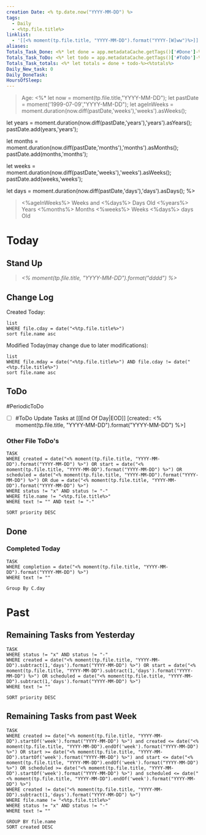 ```yaml
---
creation Date: <% tp.date.now("YYYY-MM-DD") %>
tags:
  - Daily
  - <%tp.file.title%>
linklist:
  - '[[<% moment(tp.file.title, "YYYY-MM-DD").format("YYYY-[W]ww")%>]]'
aliases: 
Totals_Task_Done: <%* let done = app.metadataCache.getTags()['#Done']-%><%done%>
Totals_Task_ToDo: <%* let todo = app.metadataCache.getTags()['#ToDo']-%><%todo%>
Totals_Task_totals: <%* let totals = done + todo-%><%totals%>
Daily_New_task: 0
Daily_DoneTask: 
HoursOfSleep: 
---
```

>Age: <%* 
let now = moment(tp.file.title,"YYYY-MM-DD");
let pastDate = moment('1999-07-09',"YYYY-MM-DD");
let ageInWeeks = moment.duration(now.diff(pastDate,'weeks'),'weeks').asWeeks();

let years = moment.duration(now.diff(pastDate,'years'),'years').asYears(); pastDate.add(years,'years');

let months = moment.duration(now.diff(pastDate,'months'),'months').asMonths(); pastDate.add(months,'months'); 

let weeks = moment.duration(now.diff(pastDate,'weeks'),'weeks').asWeeks();
pastDate.add(weeks,'weeks');

let days = moment.duration(now.diff(pastDate,'days'),'days').asDays();
%>
><%ageInWeeks%> Weeks and <%days%> Days Old
><%years%> Years <%months%> Months <%weeks%> Weeks <%days%> days Old

# Today
## Stand Up
>*<% moment(tp.file.title, "YYYY-MM-DD").format("dddd") %>*
> 
> 

## Change Log
Created Today:
```dataview
list
WHERE file.cday = date("<%tp.file.title%>")
sort file.name asc
```
Modified Today(may change due to later modifications):
```dataview
list
WHERE file.mday = date("<%tp.file.title%>") AND file.cday != date("<%tp.file.title%>")
sort file.name asc
```

## ToDo
#PeriodicToDo 
- [ ] #ToDo Update Tasks at [[End Of Day|EOD]] [created:: <% moment(tp.file.title, "YYYY-MM-DD").format("YYYY-MM-DD") %>]

### Other File ToDo's
```dataview
TASK
WHERE created = date("<% moment(tp.file.title, "YYYY-MM-DD").format("YYYY-MM-DD") %>") OR start = date("<% moment(tp.file.title, "YYYY-MM-DD").format("YYYY-MM-DD") %>") OR scheduled = date("<% moment(tp.file.title, "YYYY-MM-DD").format("YYYY-MM-DD") %>") OR due = date("<% moment(tp.file.title, "YYYY-MM-DD").format("YYYY-MM-DD") %>")
WHERE status != "x" AND status != "-"
WHERE file.name != "<%tp.file.title%>"
WHERE text != "" AND text != "-"

SORT priority DESC
```

## Done
### Completed Today
```dataview
TASK
WHERE completion = date("<% moment(tp.file.title, "YYYY-MM-DD").format("YYYY-MM-DD") %>")
WHERE text != ""

Group By C.day
```

# Past

## Remaining Tasks from Yesterday
```dataview
TASK
WHERE status != "x" AND status != "-"
WHERE created = date("<% moment(tp.file.title, "YYYY-MM-DD").subtract(1,'days').format("YYYY-MM-DD") %>") OR start = date("<% moment(tp.file.title, "YYYY-MM-DD").subtract(1,'days').format("YYYY-MM-DD") %>") OR scheduled = date("<% moment(tp.file.title, "YYYY-MM-DD").subtract(1,'days').format("YYYY-MM-DD") %>")
WHERE text != ""

SORT priority DESC
```

## Remaining Tasks from past Week
```dataview
TASK
WHERE created >= date("<% moment(tp.file.title, "YYYY-MM-DD").startOf('week').format("YYYY-MM-DD") %>") and created <= date("<% moment(tp.file.title, "YYYY-MM-DD").endOf('week').format("YYYY-MM-DD") %>") OR start >= date("<% moment(tp.file.title, "YYYY-MM-DD").startOf('week').format("YYYY-MM-DD") %>") and start <= date("<% moment(tp.file.title, "YYYY-MM-DD").endOf('week').format("YYYY-MM-DD") %>") OR scheduled >= date("<% moment(tp.file.title, "YYYY-MM-DD").startOf('week').format("YYYY-MM-DD") %>") and scheduled <= date("<% moment(tp.file.title, "YYYY-MM-DD").endOf('week').format("YYYY-MM-DD") %>")
WHERE created != date("<% moment(tp.file.title, "YYYY-MM-DD").subtract(1,'days').format("YYYY-MM-DD") %>")
WHERE file.name != "<%tp.file.title%>"
WHERE status != "x" AND status != "-"
WHERE text != ""

GROUP BY file.name
SORT created DESC
```
